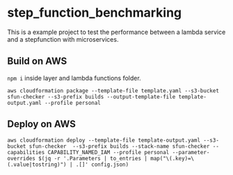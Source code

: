 # step_function_benchmarking

This is a example project to test the performance between a lambda service and a stepfunction with microservices.

## Build on AWS
`npm i` inside layer and lambda functions folder.

`aws cloudformation package --template-file template.yaml --s3-bucket sfun-checker --s3-prefix builds --output-template-file template-output.yaml --profile personal`
## Deploy on AWS

`aws cloudformation deploy --template-file template-output.yaml --s3-bucket sfun-checker  --s3-prefix builds --stack-name sfun-checker --capabilities CAPABILITY_NAMED_IAM --profile personal --parameter-overrides $(jq -r '.Parameters | to_entries | map("\(.key)=\(.value|tostring)") | .[]' config.json)`
